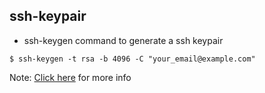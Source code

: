 ## ssh-keypair
* ssh-keygen command to generate a ssh keypair
```
$ ssh-keygen -t rsa -b 4096 -C "your_email@example.com"
```
Note: [Click here](https://docs.github.com/en/authentication/connecting-to-github-with-ssh/generating-a-new-ssh-key-and-adding-it-to-the-ssh-agent) for more info